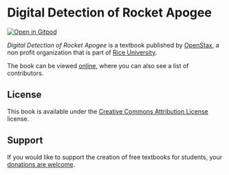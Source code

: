 # Digital Detection of Rocket Apogee

[![Open in Gitpod](https://gitpod.io/button/open-in-gitpod.svg)](https://gitpod.io/from-referrer/)

_Digital Detection of Rocket Apogee_ is a textbook published by [OpenStax](https://openstax.org/), a non profit organization that is part of [Rice University](https://www.rice.edu/).

The book can be viewed [online](https://github.com/cnx-user-books/cnxbook-digital-detection-of-rocket-apogee/releases/latest), where you can also see a list of contributors.

## License
This book is available under the [Creative Commons Attribution License](./LICENSE) license.

## Support
If you would like to support the creation of free textbooks for students, your [donations are welcome](https://riceconnect.rice.edu/donation/support-openstax-banner).
